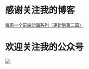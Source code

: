 # 感谢关注我的博客
[每周一个前端动画系列（更新到第二篇）](https://zhyjor.github.io/tags/%E6%AF%8F%E5%91%A8%E4%B8%80%E4%B8%AA%E5%89%8D%E7%AB%AF%E5%8A%A8%E7%94%BB/)


# 欢迎关注我的公众号
![](http://oankigr4l.bkt.clouddn.com/wexin.png)


